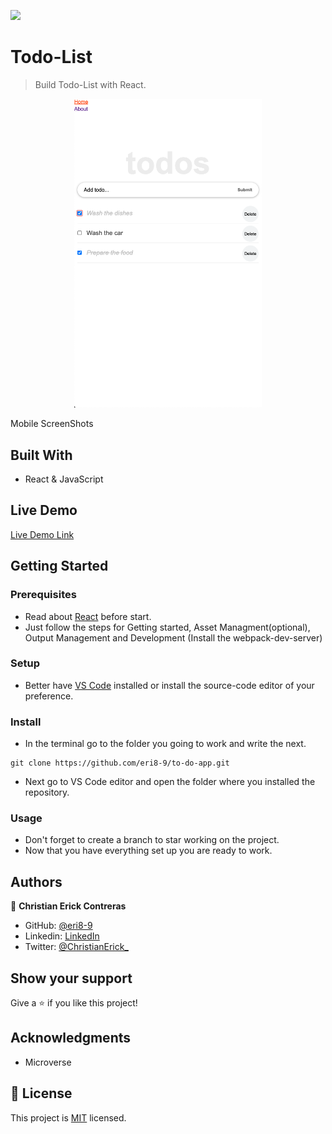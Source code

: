 ![](https://img.shields.io/badge/Microverse-blueviolet)

# Todo-List

> Build Todo-List with React.

<div align="center"><img src="./Todo-list.png" width="300"/></div>

Mobile ScreenShots

## Built With

- React & JavaScript

## Live Demo

[Live Demo Link](https://eri8-9.github.io/to-do-app/)

## Getting Started

### Prerequisites
  - Read about [React](https://reactjs.org/docs/getting-started.html) before start.
  - Just follow the steps for Getting started, Asset Managment(optional), Output Management and Development (Install the webpack-dev-server)

### Setup
  - Better have [VS Code](https://code.visualstudio.com/) installed or install the source-code editor of your preference. 

### Install
  - In the terminal go to the folder you going to work and write the next. 
  ```
  git clone https://github.com/eri8-9/to-do-app.git
  ```
  - Next go to VS Code editor and open the folder where you installed the repository.
### Usage
  - Don't forget to create a branch to star working on the project.
  - Now that you have everything set up you are ready to work.

## Authors

👤 **Christian Erick Contreras**

- GitHub: [@eri8-9](https://github.com/eri8-9)
- Linkedin: [LinkedIn](https:linkedin.com/in/christian-erick-contreras-9945b820b)
- Twitter: [@ChristianErick_](https://twitter.com/ChristianErick_)

## Show your support

Give a ⭐️ if you like this project!

## Acknowledgments

- Microverse

## 📝 License

This project is [MIT](LICENSE) licensed.